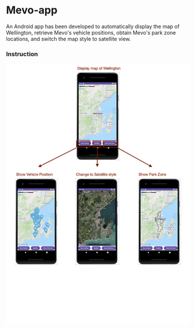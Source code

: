 # Mevo-app
An Android app has been developed to automatically display the map of Wellington, retrieve Mevo's vehicle positions, obtain Mevo's park zone locations, and switch the map style to satellite view.

### Instruction
![Instruction](https://github.com/Willa2023/mevo/blob/main/introduction.jpg?raw=true)
